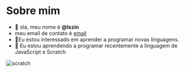 # Sobre mim
- 👋 ola, meu nome é **@lszin**
- meu email de contato é [email](luis.albertodesiqueira.junior@escola.pr.gov.br)
- 👀Eu estou interessado em aprender a programar novas linguagens.
- 🌱 Eu estou aprendendo a programar recentemente a linguagem de JavaScript e Scratch

![scratch](https://img.shields.io/badge/Scratch-4D97FF?style=for-the-badge&logo=Scratch&logoColor=white)

